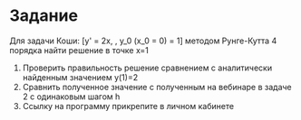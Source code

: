 # Задание
Для задачи Коши: \[y' = 2x, \, y_0 (x_0 = 0) = 1\] методом Рунге-Кутта 4 порядка найти решение в точке x=1
1. Проверить правильность решение сравнением с аналитически найденным значением y(1)=2
2. Сравнить полученное значение с полученным на вебинаре в задаче 2 с одинаковым шагом h
3. Ссылку на программу прикрепите в личном кабинете